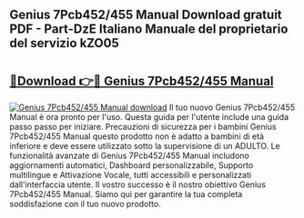 ## Genius 7Pcb452/455 Manual Download gratuit PDF - Part-DzE Italiano Manuale del proprietario del servizio kZO05

# <h2><a href="http://dfe4a6.blite.top/?on=Genius+7Pcb452%2f455+Manual">🔗Download 👉🔴 Genius 7Pcb452/455 Manual</a></h2>

[![Genius 7Pcb452/455 Manual download](https://i.imgur.com/lujVjoI.png)](http://dfe4a6.blite.top/?on=Genius+7Pcb452%2f455+Manual)
Il tuo nuovo Genius 7Pcb452/455 Manual è ora pronto per l'uso. Questa guida per l'utente include una guida passo passo per iniziare. Precauzioni di sicurezza per i bambini Genius 7Pcb452/455 Manual questo prodotto non è adatto a bambini di età inferiore e deve essere utilizzato sotto la supervisione di un ADULTO. Le funzionalità avanzate di Genius 7Pcb452/455 Manual includono aggiornamenti automatici, Dashboard personalizzabile, Supporto multilingue e Attivazione Vocale, tutti accessibili e personalizzati dall'interfaccia utente. Il vostro successo è il nostro obiettivo Genius 7Pcb452/455 Manual. Siamo qui per garantire la tua completa soddisfazione con il tuo nuovo prodotto.

